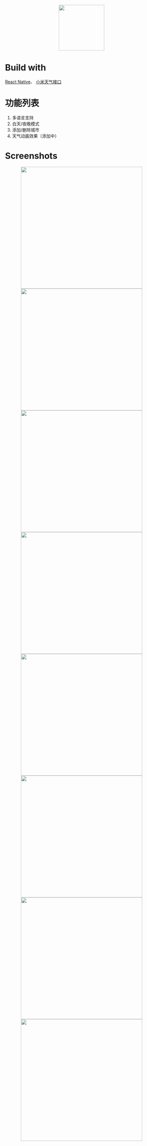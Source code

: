 <p align='center'>
<img width="150px" src="https://ws3.sinaimg.cn/large/006tKfTcgy1ftu053purrj30ca042t8o.jpg">
</p>

<!-- # Install
<a href="https://itunes.apple.com/cn/app/%E5%90%8C%E5%BF%97%E4%BA%A6%E5%87%A1%E4%BA%BA/id1245156371?mt=8" target="_blank"><img width="150px" src="https://ws4.sinaimg.cn/large/006tKfTcgy1fp1twubcxvj30as03mdfz.jpg">
</a>
<a href="http://oeu9bzhq1.bkt.clouddn.com/qaf/app-release.apk" target="_blank"><img width="150px" src="https://ws4.sinaimg.cn/large/006tKfTcgy1fsbuhw1s6nj30b203idg0.jpg">
</a>

或者 App Store 搜索 「晴雨」. -->

# Build with
[React Native](https://github.com/facebook/react-native)、
[小米天气接口](https://github.com/jokermonn/-Api)

# 功能列表
1. 多语言支持
2. 白天/夜晚模式
3. 添加/删除城市
4. 天气动画效果（添加中）

# Screenshots
<p align='center'>
<!-- <img src="https://ws3.sinaimg.cn/large/006tKfTcgy1fpdckwkw1pj31j60w4qox.jpg"> -->
<img width="400px" src="https://ws3.sinaimg.cn/large/006tKfTcgy1ftu00ugrypj30sw1euqb7.jpg">
<img width="400px" src="https://ws1.sinaimg.cn/large/006tKfTcgy1ftu08a4cshj30sw1eudp6.jpg">
<img width="400px" src="https://ws2.sinaimg.cn/large/006tKfTcgy1ftu00r2u74j30sw1eu0z7.jpg">
<img width="400px" src="https://ws2.sinaimg.cn/large/006tKfTcgy1ftu00qgceuj30sw1eu459.jpg">

<img width="400px" src="https://ws3.sinaimg.cn/large/006tKfTcgy1ftu0896codj30sw1eu119.jpg">
<img width="400px" src="https://ws2.sinaimg.cn/large/006tKfTcgy1ftu08821sfj30sw1euak5.jpg">
<img width="400px" src="https://ws1.sinaimg.cn/large/006tKfTcgy1ftu0870ua6j30sw1eu7au.jpg">
<img width="400px" src="https://ws2.sinaimg.cn/large/006tKfTcgy1ftu086med9j30sw1eudmp.jpg">

</p>

